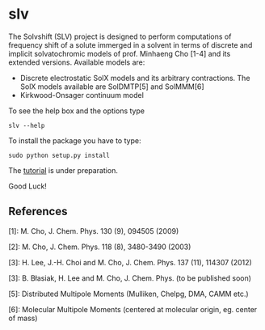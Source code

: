 slv
===

The Solvshift (SLV) project is designed to
perform computations of frequency shift
of a solute immerged in a solvent in terms of discrete and
implicit solvatochromic models of prof. Minhaeng Cho [1-4] and its extended versions.
Available models are:
  * Discrete electrostatic SolX models and its arbitrary contractions.
    The SolX models available are SolDMTP[5] and SolMMM[6]
  * Kirkwood-Onsager continuum model

To see the help box and the options type
```
slv --help
```
To install the package you have to type:
```
sudo python setup.py install
```

The [tutorial](https://github.com/globulion/slv/blob/master/USAGE.md "Title") is under preparation.

Good Luck!

References
----------

[1]: M. Cho, J. Chem. Phys. 130 (9), 094505 (2009)

[2]: M. Cho, J. Chem. Phys. 118 (8), 3480-3490 (2003)

[3]: H. Lee, J.-H. Choi and M. Cho, J. Chem. Phys. 137 (11), 114307 (2012)

[3]: B. Błasiak, H. Lee and M. Cho, J. Chem. Phys. (to be published soon)

[5]: Distributed Multipole Moments (Mulliken, Chelpg, DMA, CAMM etc.)

[6]: Molecular Multipole Moments (centered at molecular origin, eg. center of mass)
